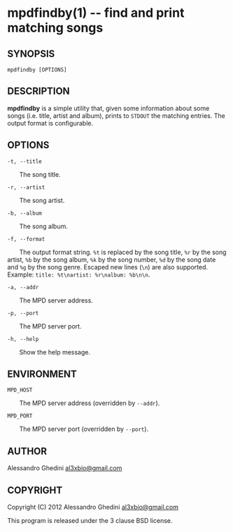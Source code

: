 mpdfindby(1) -- find and print matching songs
=============================================

## SYNOPSIS

`mpdfindby [OPTIONS]`

## DESCRIPTION

**mpdfindby** is a simple utility that, given some information about some songs
(i.e. title, artist and album), prints to `STDOUT` the matching entries. The
output format is configurable.

## OPTIONS ##

`-t, --title`

&nbsp;&nbsp;&nbsp;&nbsp;&nbsp;&nbsp;
The song title.

`-r, --artist`

&nbsp;&nbsp;&nbsp;&nbsp;&nbsp;&nbsp;
The song artist.

`-b, --album`

&nbsp;&nbsp;&nbsp;&nbsp;&nbsp;&nbsp;
The song album.

`-f, --format`

&nbsp;&nbsp;&nbsp;&nbsp;&nbsp;&nbsp;
The output format string. `%t` is replaced by the song title, `%r` by the song
artist, `%b` by the song album, `%k` by the song number, `%d` by the song date
and `%g` by the song genre. Escaped new lines (`\n`) are also supported.
Example: `title: %t\nartist: %r\nalbum: %b\n\n`.

`-a, --addr`

&nbsp;&nbsp;&nbsp;&nbsp;&nbsp;&nbsp;
The MPD server address.

`-p, --port`

&nbsp;&nbsp;&nbsp;&nbsp;&nbsp;&nbsp;
The MPD server port.

`-h, --help`

&nbsp;&nbsp;&nbsp;&nbsp;&nbsp;&nbsp;
Show the help message.

## ENVIRONMENT ##

`MPD_HOST`

&nbsp;&nbsp;&nbsp;&nbsp;&nbsp;&nbsp;
The MPD server address (overridden by `--addr`).

`MPD_PORT`

&nbsp;&nbsp;&nbsp;&nbsp;&nbsp;&nbsp;
The MPD server port (overridden by `--port`).

## AUTHOR ##

Alessandro Ghedini <al3xbio@gmail.com>

## COPYRIGHT ##

Copyright (C) 2012 Alessandro Ghedini <al3xbio@gmail.com>

This program is released under the 3 clause BSD license.
